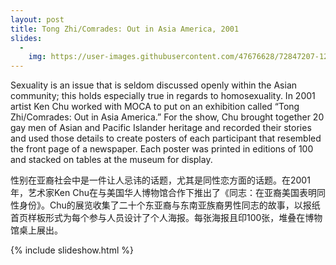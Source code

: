 ```yaml
---
layout: post
title: Tong Zhi/Comrades: Out in Asia America, 2001
slides:
  -
    img: https://user-images.githubusercontent.com/47676628/72847207-12f0dc00-3c70-11ea-9c02-fb51a03fcf93.jpg
---
```


Sexuality is an issue that is seldom discussed openly within the Asian community; this holds especially true in regards to homosexuality.  In 2001 artist Ken Chu worked with MOCA to put on an exhibition called “Tong Zhi/Comrades: Out in Asia America.”  For the show, Chu brought together 20 gay men of Asian and Pacific Islander heritage and recorded their stories and used those details to create posters of each participant that resembled the front page of a newspaper.  Each poster was printed in editions of 100 and stacked on tables at the museum for display.
 
性别在亚裔社会中是一件让人忌讳的话题，尤其是同性恋方面的话题。在2001年，艺术家Ken Chu在与美国华人博物馆合作下推出了《同志：在亚裔美国表明同性身份》。Chu的展览收集了二十个东亚裔与东南亚族裔男性同志的故事，以报纸首页样板形式为每个参与人员设计了个人海报。每张海报且印100张，堆叠在博物馆桌上展出。

{% include slideshow.html %}
